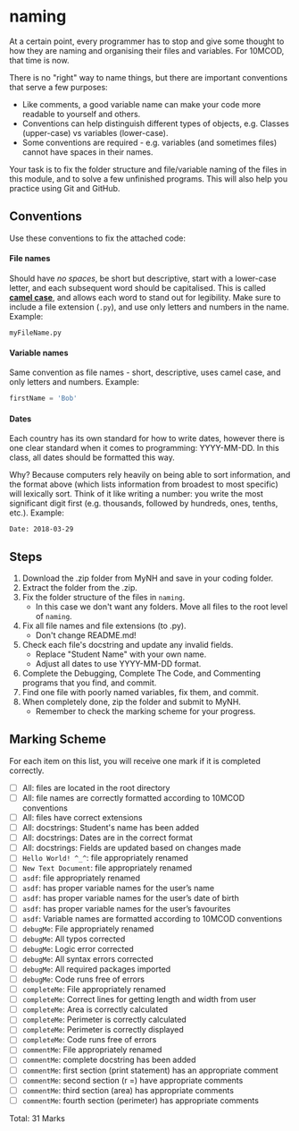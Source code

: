 # naming

At a certain point, every programmer has to stop and give some thought to how they are naming and organising their files and variables. For 10MCOD, that time is now.

There is no "right" way to name things, but there are important conventions that serve a few purposes:
- Like comments, a good variable name can make your code more readable to yourself and others.
- Conventions can help distinguish different types of objects, e.g. Classes (upper-case) vs variables (lower-case).
- Some conventions are required - e.g. variables (and sometimes files) cannot have spaces in their names.

Your task is to fix the folder structure and file/variable naming of the files in this module, and to solve a few unfinished programs. This will also help you practice using Git and GitHub.

## Conventions

Use these conventions to fix the attached code:

#### File names

Should have *no spaces*, be short but descriptive, start with a lower-case letter, and each subsequent word should be capitalised. This is called [**camel case**](https://en.wikipedia.org/wiki/Camel_case), and allows each word to stand out for legibility. Make sure to include a file extension (`.py`), and use only letters and numbers in the name. Example:

```
myFileName.py
```

#### Variable names

Same convention as file names - short, descriptive, uses camel case, and only letters and numbers. Example:

```python
firstName = 'Bob'
```

#### Dates

Each country has its own standard for how to write dates, however there is one clear standard when it comes to programming: YYYY-MM-DD. In this class, all dates should be formatted this way.

Why? Because computers rely heavily on being able to sort information, and the format above (which lists information from broadest to most specific) will lexically sort. Think of it like writing a number: you write the most significant digit first (e.g. thousands, followed by hundreds, ones, tenths, etc.). Example:

```
Date: 2018-03-29
```

## Steps

1. Download the .zip folder from MyNH and save in your coding folder.
2. Extract the folder from the .zip.
3. Fix the folder structure of the files in `naming`.
    - In this case we don't want any folders. Move all files to the root level of `naming`.
4. Fix all file names and file extensions (to .py).
    - Don't change README.md!
5. Check each file's docstring and update any invalid fields.
    - Replace "Student Name" with your own name.
    - Adjust all dates to use YYYY-MM-DD format.
6. Complete the Debugging, Complete The Code, and Commenting programs that you find, and commit.
7. Find one file with poorly named variables, fix them, and commit.
8. When completely done, zip the folder and submit to MyNH.
    - Remember to check the marking scheme for your progress.

## Marking Scheme

For each item on this list, you will receive one mark if it is completed correctly.

- [ ] All: files are located in the root directory
- [ ] All: file names are correctly formatted according to 10MCOD conventions
- [ ] All: files have correct extensions
- [ ] All: docstrings: Student's name has been added
- [ ] All: docstrings: Dates are in the correct format
- [ ] All: docstrings: Fields are updated based on changes made
- [ ] `Hello World! ^_^`: file appropriately renamed
- [ ] `New Text Document`: file appropriately renamed
- [ ] `asdf`: file appropriately renamed
- [ ] `asdf`: has proper variable names for the user’s name
- [ ] `asdf`: has proper variable names for the user’s date of birth
- [ ] `asdf`: has proper variable names for the user’s favourites
- [ ] `asdf`: Variable names are formatted according to 10MCOD conventions
- [ ] `debugMe`: File appropriately renamed
- [ ] `debugMe`: All typos corrected
- [ ] `debugMe`: Logic error corrected
- [ ] `debugMe`: All syntax errors corrected
- [ ] `debugMe`: All required packages imported 
- [ ] `debugMe`: Code runs free of errors
- [ ] `completeMe`: File appropriately renamed
- [ ] `completeMe`: Correct lines for getting length and width from user
- [ ] `completeMe`: Area is correctly calculated
- [ ] `completeMe`: Perimeter is correctly calculated
- [ ] `completeMe`: Perimeter is correctly displayed
- [ ] `completeMe`: Code runs free of errors
- [ ] `commentMe`: File appropriately renamed
- [ ] `commentMe`: complete docstring has been added
- [ ] `commentMe`: first section (print statement) has an appropriate comment
- [ ] `commentMe`: second section (r =) have appropriate comments
- [ ] `commentMe`: third section (area) has appropriate comments
- [ ] `commentMe`: fourth section (perimeter) has appropriate comments

Total: 31 Marks